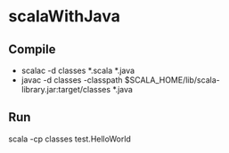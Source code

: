 scalaWithJava
=============

Compile
-------
- scalac -d classes *.scala *.java
- javac -d classes -classpath $SCALA_HOME/lib/scala-library.jar:target/classes *.java

Run
---
scala -cp classes test.HelloWorld